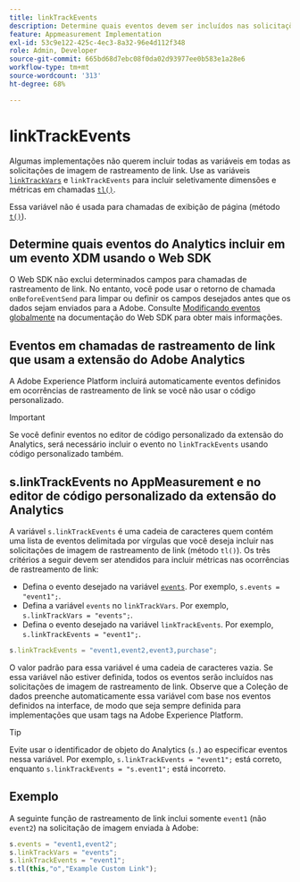 ```yaml
---
title: linkTrackEvents
description: Determine quais eventos devem ser incluídos nas solicitações de imagem de rastreamento de link.
feature: Appmeasurement Implementation
exl-id: 53c9e122-425c-4ec3-8a32-96e4d112f348
role: Admin, Developer
source-git-commit: 665bd68d7ebc08f0da02d93977ee0b583e1a28e6
workflow-type: tm+mt
source-wordcount: '313'
ht-degree: 68%

---
```


# linkTrackEvents

Algumas implementações não querem incluir todas as variáveis em todas as solicitações de imagem de rastreamento de link. Use as variáveis [`linkTrackVars`](linktrackvars.md) e `linkTrackEvents` para incluir seletivamente dimensões e métricas em chamadas [`tl()`](../functions/tl-method.md).

Essa variável não é usada para chamadas de exibição de página (método [`t()`](../functions/t-method.md)).

## Determine quais eventos do Analytics incluir em um evento XDM usando o Web SDK

O Web SDK não exclui determinados campos para chamadas de rastreamento de link. No entanto, você pode usar o retorno de chamada `onBeforeEventSend` para limpar ou definir os campos desejados antes que os dados sejam enviados para a Adobe. Consulte [Modificando eventos globalmente](https://experienceleague.adobe.com/docs/experience-platform/edge/fundamentals/tracking-events.html#modifying-events-globally) na documentação do Web SDK para obter mais informações.

## Eventos em chamadas de rastreamento de link que usam a extensão do Adobe Analytics

A Adobe Experience Platform incluirá automaticamente eventos definidos em ocorrências de rastreamento de link se você não usar o código personalizado.

>[!IMPORTANT]
>
>Se você definir eventos no editor de código personalizado da extensão do Analytics, será necessário incluir o evento no `linkTrackEvents` usando código personalizado também.

## s.linkTrackEvents no AppMeasurement e no editor de código personalizado da extensão do Analytics

A variável `s.linkTrackEvents` é uma cadeia de caracteres quem contém uma lista de eventos delimitada por vírgulas que você deseja incluir nas solicitações de imagem de rastreamento de link (método `tl()`). Os três critérios a seguir devem ser atendidos para incluir métricas nas ocorrências de rastreamento de link:

* Defina o evento desejado na variável [`events`](../page-vars/events/events-overview.md). Por exemplo, `s.events = "event1";`.
* Defina a variável `events` no `linkTrackVars`. Por exemplo, `s.linkTrackVars = "events";`.
* Defina o evento desejado na variável `linkTrackEvents`. Por exemplo, `s.linkTrackEvents = "event1";`.

```js
s.linkTrackEvents = "event1,event2,event3,purchase";
```

O valor padrão para essa variável é uma cadeia de caracteres vazia. Se essa variável não estiver definida, todos os eventos serão incluídos nas solicitações de imagem de rastreamento de link. Observe que a Coleção de dados preenche automaticamente essa variável com base nos eventos definidos na interface, de modo que seja sempre definida para implementações que usam tags na Adobe Experience Platform.

>[!TIP]
>
>Evite usar o identificador de objeto do Analytics (`s.`) ao especificar eventos nessa variável. Por exemplo, `s.linkTrackEvents = "event1";` está correto, enquanto `s.linkTrackEvents = "s.event1";` está incorreto.

## Exemplo

A seguinte função de rastreamento de link inclui somente `event1` (não `event2`) na solicitação de imagem enviada à Adobe:

```js
s.events = "event1,event2";
s.linkTrackVars = "events";
s.linkTrackEvents = "event1";
s.tl(this,"o","Example Custom Link");
```
